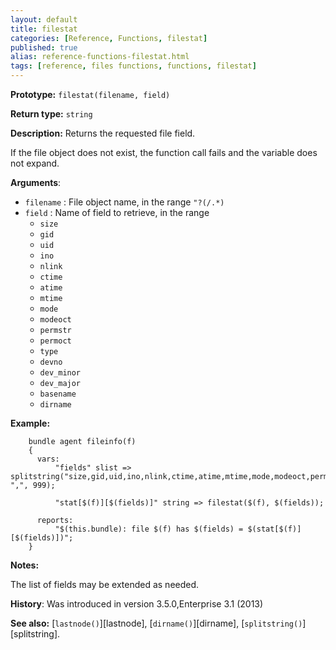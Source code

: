 ```yaml
---
layout: default
title: filestat
categories: [Reference, Functions, filestat]
published: true
alias: reference-functions-filestat.html
tags: [reference, files functions, functions, filestat]
---
```


**Prototype:** `filestat(filename, field)`

**Return type:** `string`

**Description:** Returns the requested file field.

If the file object does not exist, the function call fails and the
variable does not expand.

**Arguments**:

* `filename` : File object name, in the range `"?(/.*)`
* `field` : Name of field to retrieve, in the range
    * `size`
    * `gid`
    * `uid`
    * `ino`
    * `nlink`
    * `ctime`
    * `atime`
    * `mtime`
    * `mode`
    * `modeoct`
    * `permstr`
    * `permoct`
    * `type`
    * `devno`
    * `dev_minor`
    * `dev_major`
    * `basename`
    * `dirname`

**Example:**

```cf3
    bundle agent fileinfo(f)
    {
      vars:
          "fields" slist => splitstring("size,gid,uid,ino,nlink,ctime,atime,mtime,mode,modeoct,permstr,permoct,type,devno,dev_minor,dev_major,basename,dirname", ",", 999);

          "stat[$(f)][$(fields)]" string => filestat($(f), $(fields));

      reports:
          "$(this.bundle): file $(f) has $(fields) = $(stat[$(f)][$(fields)])";
    }
```

**Notes:**  
   
The list of fields may be extended as needed.

**History**: Was introduced in version 3.5.0,Enterprise 3.1 (2013)

**See also:** [`lastnode()`][lastnode], [`dirname()`][dirname], 
[`splitstring()`][splitstring].
